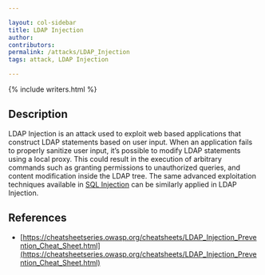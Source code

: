 ```yaml
---

layout: col-sidebar
title: LDAP Injection
author: 
contributors: 
permalink: /attacks/LDAP_Injection
tags: attack, LDAP Injection

---
```


{% include writers.html %}

## Description

LDAP Injection is an attack used to exploit web based applications that construct LDAP statements based on user input. When an application fails to properly sanitize user input, it’s possible to modify LDAP statements using a local proxy. This could result in the execution of arbitrary commands such as granting permissions to unauthorized queries, and content modification inside the LDAP tree. The same advanced exploitation techniques available in [SQL Injection](https://owasp.org/www-community/attacks/SQL_Injection) can be similarly applied in LDAP Injection. 


## References

- [https://cheatsheetseries.owasp.org/cheatsheets/LDAP_Injection_Prevention_Cheat_Sheet.html](https://cheatsheetseries.owasp.org/cheatsheets/LDAP_Injection_Prevention_Cheat_Sheet.html)
